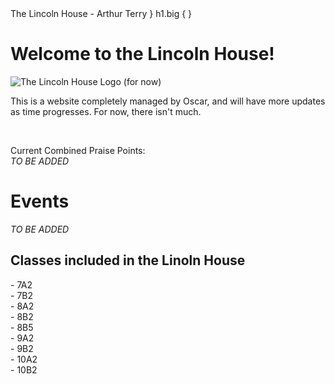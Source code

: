 <!DOCTYPE html>
<head>
    The Lincoln House - Arthur Terry 
        }
        h1.big {
        }
    </style>
    <link href="lincoln_logo_temp.png" rel="shortcut icon">
</head>
<body>
    <h1 class="big"><b>Welcome to the Lincoln House!</b></h1>
    <img src="Lincoln house logo.jpg" alt="The Lincoln House Logo (for now)">
    <p>This is a website completely managed by Oscar, and will have more updates as time progresses. For now, there isn't much.</p>
    <br>
    <p>Current Combined Praise Points:<br><em>TO BE ADDED</em></p>
    <h1>Events</h1>
    <p><em>TO BE ADDED</em></p>
    <h2><b>Classes included in the Linoln House</b></h2>
    <p>- 7A2<br>- 7B2<br>- 8A2<br>- 8B2<br>- 8B5<br>- 9A2<br>- 9B2<br>- 10A2<br>- 10B2<br></p>
</body>
</html>
